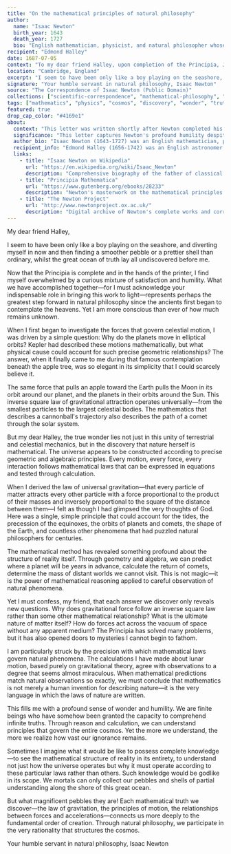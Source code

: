 ```yaml
---
title: "On the mathematical principles of natural philosophy"
author:
  name: "Isaac Newton"
  birth_year: 1643
  death_year: 1727
  bio: "English mathematician, physicist, and natural philosopher whose work laid the foundation for classical mechanics and modern science"
recipient: "Edmond Halley"
date: 1687-07-05
context: "To my dear friend Halley, upon completion of the Principia, July 1687"
location: "Cambridge, England"
excerpt: "I seem to have been only like a boy playing on the seashore, and diverting myself in now and then finding a smoother pebble or a prettier shell than ordinary, whilst the great ocean of truth lay all undiscovered before me."
signature: "Your humble servant in natural philosophy, Isaac Newton"
source: "The Correspondence of Isaac Newton (Public Domain)"
collections: ["scientific-correspondence", "mathematical-philosophy", "cosmic-revelation"]
tags: ["mathematics", "physics", "cosmos", "discovery", "wonder", "truth", "universal-laws"]
featured: true
drop_cap_color: "#4169e1"
about:
  context: "This letter was written shortly after Newton completed his masterwork 'Philosophiæ Naturalis Principia Mathematica' (Mathematical Principles of Natural Philosophy) in 1687. Edmond Halley, the astronomer famous for Halley's Comet, had encouraged Newton to publish his work and helped finance its publication. This letter expresses Newton's sense of wonder at the mathematical structure underlying the physical world."
  significance: "This letter captures Newton's profound humility despite having revolutionized human understanding of the cosmos. His description of himself as a boy collecting pebbles while an ocean of truth lies undiscovered has become one of the most famous expressions of scientific humility in history. The Principia unified terrestrial and celestial mechanics, showing that the same mathematical laws govern falling apples and orbiting planets."
  author_bio: "Isaac Newton (1643-1727) was an English mathematician, physicist, and natural philosopher who is widely regarded as one of the most influential scientists in history. His work on calculus, optics, and mechanics laid the foundation for classical physics. His three laws of motion and law of universal gravitation dominated scientific thinking for over 200 years until Einstein's theories of relativity."
  recipient_info: "Edmond Halley (1656-1742) was an English astronomer, geophysicist, meteorologist, and physicist best known for computing the orbit of Halley's Comet. He played a crucial role in encouraging Newton to publish the Principia and helped finance its publication, recognizing its revolutionary importance to science."
  links:
    - title: "Isaac Newton on Wikipedia"
      url: "https://en.wikipedia.org/wiki/Isaac_Newton"
      description: "Comprehensive biography of the father of classical physics"
    - title: "Principia Mathematica"
      url: "https://www.gutenberg.org/ebooks/28233"
      description: "Newton's masterwork on the mathematical principles of natural philosophy"
    - title: "The Newton Project"
      url: "http://www.newtonproject.ox.ac.uk/"
      description: "Digital archive of Newton's complete works and correspondence"
---
```


My dear friend Halley,

I seem to have been only like a boy playing on the seashore, and diverting myself in now and then finding a smoother pebble or a prettier shell than ordinary, whilst the great ocean of truth lay all undiscovered before me.

Now that the Principia is complete and in the hands of the printer, I find myself overwhelmed by a curious mixture of satisfaction and humility. What we have accomplished together—for I must acknowledge your indispensable role in bringing this work to light—represents perhaps the greatest step forward in natural philosophy since the ancients first began to contemplate the heavens. Yet I am more conscious than ever of how much remains unknown.

When I first began to investigate the forces that govern celestial motion, I was driven by a simple question: Why do the planets move in elliptical orbits? Kepler had described these motions mathematically, but what physical cause could account for such precise geometric relationships? The answer, when it finally came to me during that famous contemplation beneath the apple tree, was so elegant in its simplicity that I could scarcely believe it.

The same force that pulls an apple toward the Earth pulls the Moon in its orbit around our planet, and the planets in their orbits around the Sun. This inverse square law of gravitational attraction operates universally—from the smallest particles to the largest celestial bodies. The mathematics that describes a cannonball's trajectory also describes the path of a comet through the solar system.

But my dear Halley, the true wonder lies not just in this unity of terrestrial and celestial mechanics, but in the discovery that nature herself is mathematical. The universe appears to be constructed according to precise geometric and algebraic principles. Every motion, every force, every interaction follows mathematical laws that can be expressed in equations and tested through calculation.

When I derived the law of universal gravitation—that every particle of matter attracts every other particle with a force proportional to the product of their masses and inversely proportional to the square of the distance between them—I felt as though I had glimpsed the very thoughts of God. Here was a single, simple principle that could account for the tides, the precession of the equinoxes, the orbits of planets and comets, the shape of the Earth, and countless other phenomena that had puzzled natural philosophers for centuries.

The mathematical method has revealed something profound about the structure of reality itself. Through geometry and algebra, we can predict where a planet will be years in advance, calculate the return of comets, determine the mass of distant worlds we cannot visit. This is not magic—it is the power of mathematical reasoning applied to careful observation of natural phenomena.

Yet I must confess, my friend, that each answer we discover only reveals new questions. Why does gravitational force follow an inverse square law rather than some other mathematical relationship? What is the ultimate nature of matter itself? How do forces act across the vacuum of space without any apparent medium? The Principia has solved many problems, but it has also opened doors to mysteries I cannot begin to fathom.

I am particularly struck by the precision with which mathematical laws govern natural phenomena. The calculations I have made about lunar motion, based purely on gravitational theory, agree with observations to a degree that seems almost miraculous. When mathematical predictions match natural observations so exactly, we must conclude that mathematics is not merely a human invention for describing nature—it is the very language in which the laws of nature are written.

This fills me with a profound sense of wonder and humility. We are finite beings who have somehow been granted the capacity to comprehend infinite truths. Through reason and calculation, we can understand principles that govern the entire cosmos. Yet the more we understand, the more we realize how vast our ignorance remains.

Sometimes I imagine what it would be like to possess complete knowledge—to see the mathematical structure of reality in its entirety, to understand not just how the universe operates but why it must operate according to these particular laws rather than others. Such knowledge would be godlike in its scope. We mortals can only collect our pebbles and shells of partial understanding along the shore of this great ocean.

But what magnificent pebbles they are! Each mathematical truth we discover—the law of gravitation, the principles of motion, the relationships between forces and accelerations—connects us more deeply to the fundamental order of creation. Through natural philosophy, we participate in the very rationality that structures the cosmos.

Your humble servant in natural philosophy,
Isaac Newton